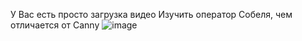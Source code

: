 У Вас есть просто загрузка видео
Изучить оператор Собеля, чем отличается от Canny
![image](https://user-images.githubusercontent.com/52165649/141414911-90a7e279-a8fe-4fa5-970c-910065bb4955.png)
